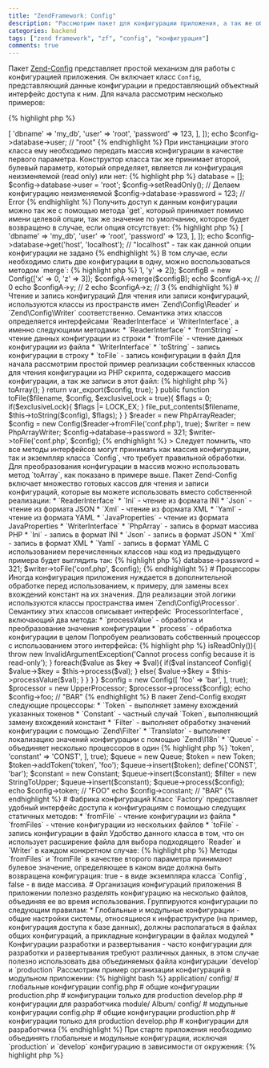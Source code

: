 ```yaml
---
title: "ZendFramework: Config"
description: "Рассмотрим пакет для конфигурации приложения, а так же обсудим несколько полезных решений для организации данных..."
categories: backend
tags: ["zend framework", "zf", "config", "конфигурация"]
comments: true
---
```

Пакет [Zend-Config](https://github.com/zendframework/zend-config) представляет простой механизм для работы с конфигурацией приложения. Он включает класс `Config`, представляющий данные конфигурации и предоставляющий объектный интерфейс доступа к ним. Для начала рассмотрим несколько примеров:

{% highlight php %}
<?php
use Zend\Config\Config;

$config = new Config([
  'database' => [
    'dbname' => 'my_db',
    'user' => 'root',
    'password' => 123,
  ],
]);
echo $config->database->user; // "root"
{% endhighlight %}

При инстанциации этого класса ему необходимо передать массив конфигурации в качестве первого параметра. Конструктор класса так же принимает второй, булевый параметр, который определяет, является ли конфигурация неизменяемой (read only) или нет:

{% highlight php %}
<?php
use Zend\Config\Config;

$config = new Config([], true); // по умолчанию - false

$config->database = [];
$config->database->user = 'root';
$config->setReadOnly(); // Делаем конфигурацию неизменяемой

$config->database->password = 123; // Error
{% endhighlight %}

Получить доступ к данным конфигурации можно так же с помощью метода `get`, который принимает помимо имени целевой опции, так же значение по умолчанию, которое будет возвращено в случае, если опция отсутствует:

{% highlight php %}
<?php
use Zend\Config\Config;

$config = new Config([
  'database' => [
    'dbname' => 'my_db',
    'user' => 'root',
    'password' => 123,
  ],
]);

echo $config->database->get('host', 'localhost'); // "localhost" - так как данной опции конфигурации не задано
{% endhighlight %}

В том случае, если необходимо слить две конфигурации в одну, можно воспользоваться методом `merge`:

{% highlight php %}
<?php
use Zend\Config\Config;

$configA = new Config(['x' => 1, 'y' => 2]);
$configB = new Config(['x' => 0, 'z' => 3]);
$configA->merge($configB);

echo $configA->x; // 0

echo $configA->y; // 2

echo $configA->z; // 3
{% endhighlight %}

# Чтение и запись конфигураций
Для чтения или записи конфигураций, используются классы из пространств имен `Zend\Config\Reader` и `Zend\Config\Writer` соответственно. Семантика этих классов определяется интерфейсами `ReaderInterface` и `WriterInterface`, а именно следующими методами:

* `ReaderInterface`
  * `fromString` - чтение данных конфигурации из строки
  * `fromFile` - чтение данных конфигурации из файла
* `WriterInterface`
  * `toString` - запись конфигурации в строку
  * `toFile` - запись конфигурации в файл

Для начала рассмотрим простой пример реализации собственных классов для чтения конфигурации из PHP скрипта, содержащего массив конфигурации, а так же записи в этот файл:

{% highlight php %}
<?php
use Zend\Config\Config;
use Zend\Config\Reader\ReaderInterface;
use Zend\Config\Writer\WriterInterface;

class PhpArrayReader implements ReaderInterface{
  public function fromString($string){
    eval('$result = ' . $string . ';'); // Не безопасно! Не делайте так, код приведен в качестве примера!

    return $result;
  }

  public function fromFile($filename){
    if(!file_exists($filename)){
      return [];
    }

    return include($filename);
  }
}

class PhpArrayWriter implements WriterInterface{
  public function toString($config){
    if($config instanceof Config){
      $config = $config->toArray();
    }

    return var_export($config, true);
  }

  public function toFile($filename, $config, $exclusiveLock = true){
    $flags = 0;
    if($exclusiveLock){
      $flags |= LOCK_EX;
    } 

    file_put_contents($filename, $this->toString($config), $flags);
  }
}


$reader = new PhpArrayReader;
$config = new Config($reader->fromFile('conf.php'), true);

$writer = new PhpArrayWriter;
$config->database->password = 321;
$writer->toFile('conf.php', $config);
{% endhighlight %}

> Следует помнить, что все методы интерфейсов могут принимать как массив конфигурации, так и экземпляр класса `Config`, что требует правильной обработки. Для преобразования конфигурации в массив можно использовать метод `toArray`, как показано в примере выше.

Пакет Zend-Config включает множество готовых кассов для чтения и записи конфигураций, которые вы можете использовать вместо собственной реализации:

* `ReaderInterface`
  * `Ini` - чтение из формата INI
  * `Json` - чтение из формата JSON
  * `Xml` - чтение из формата XML
  * `Yaml` - чтение из формата YAML
  * `JavaProperties` - чтение из формата JavaProperties
* `WriterInterface`
  * `PhpArray` - запись в формат массива PHP
  * `Ini` - запись в формат INI
  * `Json` - запись в формат JSON
  * `Xml` - запись в формат XML
  * `Yaml` - запись в формат YAML

С использованием перечисленных классов наш код из предыдущего примера будет выглядить так:

{% highlight php %}
<?php
use Zend\Config\Config;
use Zend\Config\Writer\PhpArray;

$config = new Config(include('conf.php'), true);

$writer = new PhpArray;
$config->database->password = 321;
$writer->toFile('conf.php', $config);
{% endhighlight %}

# Процессоры
Иногда конфигурация приложения нуждается в дополнительной обработке перед использованием, к примеру, для замены всех вхождений констант на их значения. Для реализации этой логики используются классы пространства имен `Zend\Config\Processor`. Семантику этих классов описывает интерфейс `ProcessorInterface`, включающий два метода:

* `processValue` - обработка и преобразование значения конфигурации
* `process` - обработка конфигурации в целом

Попробуем реализовать собственный процессор с использованием этого интерфейса:

{% highlight php %}
<?php
use Zend\Config\Processor\ProcessorInterface;
use Zend\Config\Config;
use Zend\Config\Exception\InvalidArgumentException;

class UpperProcessor implementsuse ProcessorInterface{
  public function processValue($value){
    return strtoupper($value);
  }

  public function process(Config $value){
    if($value->isReadOnly()){
      throw new InvalidArgumentException('Cannot process config because it is read-only');
    }

    foreach($value as $key => $val){
      if($val instanceof Config){
        $value->$key = $this->process($val);
      }
      else{
        $value->$key = $this->processValue($val);
      }
    }
  }
}

$config = new Config([
  'foo' => 'bar',
], true);
$processor = new UpperProcessor;
$processor->process($config);
echo $config->foo; // "BAR"
{% endhighlight %}

В пакет Zend-Config входят следующие процессоры:

* `Token` - выполняет замену вхождений указанных токенов
* `Constant` - частный случай `Token`, выполняющий замену вхождений констант
* `Filter` - выполняет обработку значений конфигурации с помощью `Zend\Filter`
* `Translator` - выполняет локализацию значений конфигурации с помощью `Zend\I18n`
* `Queue` - объединяет несколько процессоров в один

{% highlight php %}
<?php
use Zend\Config\Config;
use Zend\Processor\Token;
use Zend\Processor\Constant;
use Zend\Processor\Filter;
Zend\Filter\StringToUpper;
use Zend\Processor\Queue;

$config = new Config([
  'token' => 'token',
  'constant' => 'CONST',
], true);

$queue = new Queue;

$token = new Token;
$token->addToken('token', 'foo');
$queue->insert($token);

define('CONST', 'bar');
$constant = new Constant;
$queue->insert($constant);

$filter = new StringToUpper;
$queue->insert($constant);

$queue->process($config);

echo $config->token; // "FOO"
echo $config->constant; // "BAR"
{% endhighlight %}

# Фабрика конфигураций
Класс `Factory` предоставляет удобный интерфейс доступа к конфигурациям с помощью следущих статичных методов:

* `fromFile` - чтение конфигурации из файла
* `fromFiles` - чтение конфигурации из нескольких файлов
* `toFile` - запись конфигурации в файл

Удобство данного класса в том, что он использует расширение файла для выбора подходящего `Reader` и `Writer` в каждом конкретном случае:

{% highlight php %}
<?php
use Zend\Config\Factory;

$config = Factory::fromFiles(['config.php', 'config.json', 'config.xml'], true);
Factory::toFile('config.yaml', $config);
{% endhighlight %}

Этот пример показывает, как можно с помощью класса `Factory`  объединить конфигурации разных форматов (PHP, JSON, XML) в один файл (YAML).

> Методы `fromFiles` и `fromFile` в качестве второго параметра принимают булевое значение, определяющее в каком виде должна быть возвращена конфигурация: true - в виде экземпляра класса `Config`, false - в виде массива.

# Организация конфигураций приложения
В приложении полезно разделять конфигурацию на несколько файлов, объединяя ее во время использования. Группируются конфигурации по следующим правилам:

* Глобальные и модульные конфигурации - общие настройки системы, относящиеся к инфраструктуре (на пример, конфигурация доступа к базе данных), должны располагаться в файлах общих конфигураций, а прикладные конфигурации в файлах модулей
* Конфигурации разработки и развертывания - часто конфигурации для разработки и развертывания требуют различных данных, в этом случае полезно использовать два объединяемых файла конфигурации `develop` и `production`

Рассмотрим пример организации конфигураций в модульном приложении:

{% highlight bash %}
application/
  config/ # глобальные конфигурации
    config.php # общие конфигурации
    production.php # конфигурации только для production
    develop.php # конфигурации для разработчика
  module/
    Album/
      config/ # модульные конфигурации
        config.php # общие конфигурации
        production.php # конфигурации только для production
        develop.php # конфигурации для разработчика
{% endhighlight %}

При старте приложения необходимо объединять глобальные и модульные конфигурации, исключая `production` и `develop` конфигурацию в зависимости от окружения:

{% highlight php %}
<?php
use Zend\Config\Factory;

// Для Production окружения

$config = Factory::fromFiles([
  'application/config/config.php',
  'application/config/production.php',
  'application/module/Album/config/config.php',
  'application/module/Album/config/production.php',
], true);

// Для Develop окружения

$config = Factory::fromFiles([
  'application/config/config.php',
  'application/config/develop.php',
  'application/module/Album/config/config.php',
  'application/module/Album/config/develop.php',
], true);
{% endhighlight %}

Для автоматизации процесса подключения конфигураций можно так же использовать переменные окружения:

{% highlight php %}
<?php
use Zend\Config\Factory;

$config = Factory::fromFiles([
  'application/config/config.php',
  'application/config/' . $_ENV['env'] . '.php',
  'application/module/Album/config/config.php',
  'application/module/Album/config/' . $_ENV['env'] . '.php',
], true);
{% endhighlight %}

В таком случае при запуске сервера с переменной окружения `env`, приложением будут загружены соответствующие ей конфигурации.
